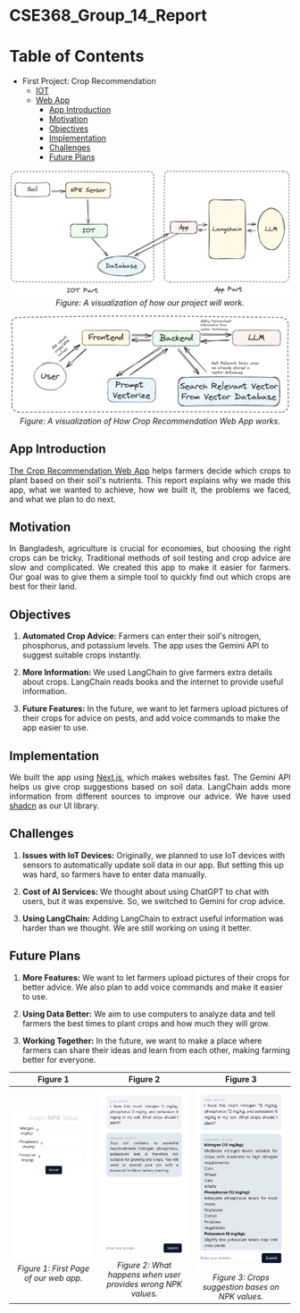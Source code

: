# CSE368_Group_14_Report

# Table of Contents

- First Project: Crop Recommendation
  - [IOT](#iot)
  - [Web App](#app-introduction)
    - [App Introduction](#app-introduction)
    - [Motivation](#motivation)
    - [Objectives](#objectives)
    - [Implementation](#implementation)
    - [Challenges](#challenges)
    - [Future Plans](#future-plans)

<p align="center">
  <img src="/resources/Main.png" alt="Project Structure" />
  <br>
  <i>Figure: A visualization of how our project will work.</i>
</p>



<p align="center">
  <img src="/resources/web_app.png" alt="Web App Structure" />
  <br>
  <i>Figure: A visualization of How Crop Recommendation Web App works.</i>
</p>

<h2 id="app-introduction">App Introduction</h2>

<p style="text-align:justify;"><a href="https://npk-weld.vercel.app/" target="_blank">The Crop Recommendation Web App</a> helps farmers decide which crops to plant based on their soil's nutrients. This report explains why we made this app, what we wanted to achieve, how we built it, the problems we faced, and what we plan to do next.</p>

<h2 id="app-motivation">Motivation</h2>

<p style="text-align:justify;">In Bangladesh, agriculture is crucial for economies, but choosing the right crops can be tricky. Traditional methods of soil testing and crop advice are slow and complicated. We created this app to make it easier for farmers. Our goal was to give them a simple tool to quickly find out which crops are best for their land.</p>

<h2 id="app-objectives">Objectives</h2>

1. **Automated Crop Advice:** Farmers can enter their soil's nitrogen, phosphorus, and potassium levels. The app uses the Gemini API to suggest suitable crops instantly.

2. **More Information:** We used LangChain to give farmers extra details about crops. LangChain reads books and the internet to provide useful information.

3. **Future Features:** In the future, we want to let farmers upload pictures of their crops for advice on pests, and add voice commands to make the app easier to use.

<h2 id="app-implementation">Implementation</h2>

<p style="text-align:justify;">We built the app using <a href="https://nextjs.org/" target="_blank">Next.js</a>, which makes websites fast. The Gemini API helps us give crop suggestions based on soil data. LangChain adds more information from different sources to improve our advice. We have used <a href="https://ui.shadcn.com/" target="_blank">shadcn</a> as our UI library.</p>

<h2 id="app-challneges">Challenges</h2>

1. **Issues with IoT Devices:** Originally, we planned to use IoT devices with sensors to automatically update soil data in our app. But setting this up was hard, so farmers have to enter data manually.

2. **Cost of AI Services:** We thought about using ChatGPT to chat with users, but it was expensive. So, we switched to Gemini for crop advice.

3. **Using LangChain:** Adding LangChain to extract useful information was harder than we thought. We are still working on using it better.

<h2 id="app-plans">Future Plans</h2>

1. **More Features:** We want to let farmers upload pictures of their crops for better advice. We also plan to add voice commands and make it easier to use.

2. **Using Data Better:** We aim to use computers to analyze data and tell farmers the best times to plant crops and how much they will grow.

3. **Working Together:** In the future, we want to make a place where farmers can share their ideas and learn from each other, making farming better for everyone.

| Figure 1                              | Figure 2                              | Figure 3                              |
|----------------------------------------|----------------------------------------|----------------------------------------|
| <div align="center"><img src="/resources/1.png" alt="UI 1" /><br><i>Figure 1: First Page of our web app.</i></div>   | <div align="center"><img src="/resources/2.png" alt="Smart City Image" /><br><i>Figure 2: What happens when user provides wrong NPK values.</i></div>    | <div align="center"><img src="/resources/3.png" alt="Smart City Image" /><br><i>Figure 3: Crops suggestion bases on NPK values.</i></div>    |
